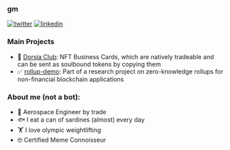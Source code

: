 ### gm

[![twitter](https://img.shields.io/badge/-twitter-blue)](https://twitter.com/0xdeenz)
[![linkedin](https://img.shields.io/badge/-discord-purple)](https://discordapp.com/users/987263145737347092)  

### Main Projects
* 📇 [Dorsia Club](https://github.com/0xdeenz/dorsiaclub): NFT Business Cards, which are natively tradeable and can be sent as soulbound tokens by copying them
* ✅ [rollup-demo](https://github.com/0xdeenz/rollup-demo): Part of a research project on zero-knowledge rollups for non-financial blockchain applications

### About me (not a bot):
- 🚀 Aerospace Engineer by trade
- 🐟 I eat a can of sardines (almost) every day
- 🏋️ I love olympic weightlifting
- 🤓 Certified Meme Connoisseur
